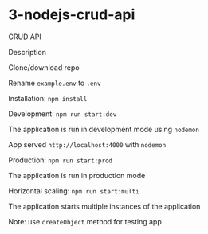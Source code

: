 # 3-nodejs-crud-api

CRUD API

Description

Clone/download repo

Rename `example.env` to `.env`

Installation: `npm install`

Development: `npm run start:dev`

The application is run in development mode using `nodemon`

App served `http://localhost:4000` with `nodemon`

Production: `npm run start:prod`

The application is run in production mode

Horizontal scaling: `npm run start:multi`

The application starts multiple instances of the application

Note: use `createObject` method for testing app
